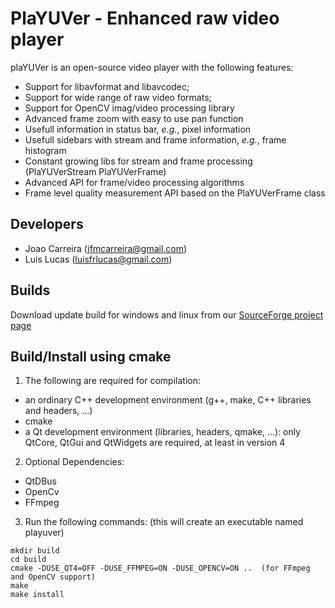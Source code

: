 PlaYUVer - Enhanced raw video player
========


plaYUVer is an open-source video player with the following features:
- Support for libavformat and libavcodec;
- Support for wide range of raw video formats;
- Support for OpenCV imag/video processing library
- Advanced frame zoom with easy to use pan function
- Usefull information in status bar, *e.g.*, pixel information
- Usefull sidebars with stream and frame information, *e.g.*, frame histogram
- Constant growing libs for stream and frame processing (PlaYUVerStream PlaYUVerFrame)
- Advanced API for frame/video processing algorithms
- Frame level quality measurement API based on the PlaYUVerFrame class


Developers
----------------------------------------------------------------

- Joao Carreira     (jfmcarreira@gmail.com)
- Lui­s Lucas        (luisfrlucas@gmail.com)


Builds
----------------------------------------------------------------
Download update build for windows and linux from our <a href="https://sourceforge.net/projects/playuver/">SourceForge project page</a>


Build/Install using cmake
----------------------------------------------------------------

1. The following are required for compilation:
  - an ordinary C++ development environment (g++, make, C++ libraries and headers, ...)
  - cmake
  - a Qt development environment (libraries, headers, qmake, ...): only QtCore, QtGui and QtWidgets are required, at least in version 4

2. Optional Dependencies:
  - QtDBus
  - OpenCv
  - FFmpeg

3. Run the following commands: (this will create an executable named playuver)
```
mkdir build
cd build
cmake -DUSE_QT4=OFF -DUSE_FFMPEG=ON -DUSE_OPENCV=ON ..  (for FFmpeg and OpenCV support)
make
make install
```
